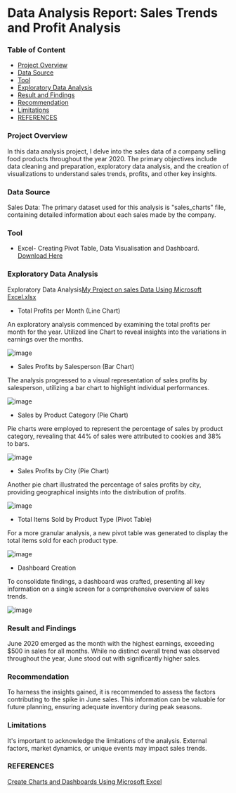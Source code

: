 # Data Analysis Report: Sales Trends and Profit Analysis
### Table of Content
- [Project Overview](#project-overview)
- [Data Source](#data-source)
- [Tool](#tool)
- [Exploratory Data Analysis](exploratory-data-analysis)
- [Result and Findings](result-and-findings)
- [Recommendation](recommendation)
- [Limitations](limitations)
- [REFERENCES](references)

  
### Project Overview
In this data analysis project, I delve into the sales data of a company selling food products throughout the year 2020. The primary objectives include data cleaning and preparation, exploratory data analysis, and the creation of visualizations to understand sales trends, profits, and other key insights.


### Data Source
Sales Data: The primary dataset used for this analysis is "sales_charts" file, containing detailed information about each sales made by the company.

### Tool

- Excel- Creating Pivot Table, Data Visualisation and Dashboard.
  [Download Here](https://microsoft.com)
 
### Exploratory Data Analysis
Exploratory Data Analysis[My Project on sales Data Using Microsoft Excel.xlsx](https://github.com/IsraelEbiloma/DataAnalystPortfolio/files/13929778/My.Project.on.sales.Data.Using.Microsoft.Excel.xlsx)


- Total Profits per Month (Line Chart)

An exploratory analysis commenced by examining the total profits per month for the year. Utilized line Chart to reveal insights into the variations in earnings over the months.

![image](https://github.com/IsraelEbiloma/DataAnalystPortfolio/assets/156438817/3ad4bc96-37e3-4b60-aa4d-c835a2c2b661)


- Sales Profits by Salesperson (Bar Chart)

The analysis progressed to a visual representation of sales profits by salesperson, utilizing a bar chart to highlight individual performances.

![image](https://github.com/IsraelEbiloma/DataAnalystPortfolio/assets/156438817/6acdee5f-0bbb-413f-ab5d-121ef48563e5)


- Sales by Product Category (Pie Chart)

Pie charts were employed to represent the percentage of sales by product category, revealing that 44% of sales were attributed to cookies and 38% to bars.

![image](https://github.com/IsraelEbiloma/DataAnalystPortfolio/assets/156438817/f53a8b17-9a5f-4ee2-a1ba-b8b83a7103b5)


- Sales Profits by City (Pie Chart)

Another pie chart illustrated the percentage of sales profits by city, providing geographical insights into the distribution of profits.

![image](https://github.com/IsraelEbiloma/DataAnalystPortfolio/assets/156438817/6183709f-81d5-40d5-bf3d-8484149aae34)


- Total Items Sold by Product Type (Pivot Table)

For a more granular analysis, a new pivot table was generated to display the total items sold for each product type.

![image](https://github.com/IsraelEbiloma/DataAnalystPortfolio/assets/156438817/3c35a185-f1fc-491d-b7b4-9e4a1d593d8b)



- Dashboard Creation

To consolidate findings, a dashboard was crafted, presenting all key information on a single screen for a comprehensive overview of sales trends.

![image](https://github.com/IsraelEbiloma/DataAnalystPortfolio/assets/156438817/73036d5b-1b6e-4957-abad-f4ec2d3638c1)


### Result and Findings

June 2020 emerged as the month with the highest earnings, exceeding $500 in sales for all months. While no distinct overall trend was observed throughout the year, June stood out with significantly higher sales.

### Recommendation

To harness the insights gained, it is recommended to assess the factors contributing to the spike in June sales. This information can be valuable for future planning, ensuring adequate inventory during peak seasons.

### Limitations

It's important to acknowledge the limitations of the analysis. External factors, market dynamics, or unique events may impact sales trends.

### REFERENCES

[Create Charts and Dashboards Using Microsoft Excel](https://www.coursera.org/learn/create-charts-dashboards-using-microsoft-excel/ungradedLti/BDxG6/create-charts-and-dashboards-using-microsoft-excel)



